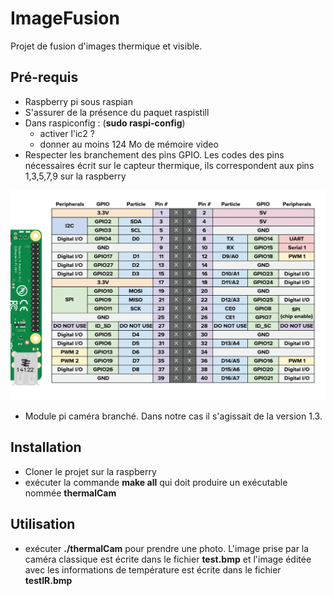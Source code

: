 # ImageFusion

Projet de fusion d'images thermique et visible.

## Pré-requis
- Raspberry pi sous raspian
- S'assurer de la présence du paquet raspistill
- Dans raspiconfig : (**sudo raspi-config**)
  - activer l'ic2 ?
  - donner au moins 124 Mo de mémoire video
- Respecter les branchement des pins GPIO. Les codes des pins nécessaires écrit sur le capteur thermique, ils correspondent aux pins 1,3,5,7,9 sur la raspberry

![GPIO](./gpio.png?raw=true)

- Module pi caméra branché. Dans notre cas il s'agissait de la version 1.3.

## Installation
- Cloner le projet sur la raspberry
- exécuter la commande **make all** qui doit produire un exécutable nommée **thermalCam**

## Utilisation
- exécuter **./thermalCam** pour prendre une photo. L'image prise par la caméra classique est écrite dans le fichier **test.bmp** et l'image éditée avec les informations de température est écrite dans le fichier **testIR.bmp**
